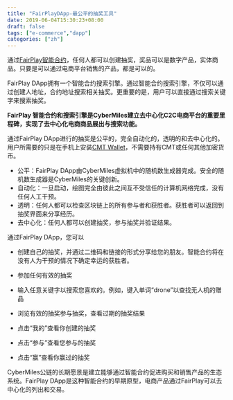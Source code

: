 ```yaml
---
title: "FairPlayDApp-最公平的抽奖工具"
date: 2019-06-04T15:30:23+08:00
draft: false
tags: ["e-commerce","dapp"] 
categories: ["zh"] 
---
```


通过[FairPlay智能合约](https://github.com/CyberMiles/smart_contracts/blob/master/FairPlay/v1/FairPlay.lity)，任何人都可以创建抽奖，奖品可以是数字产品，实体商品。只要是可以通过电商平台销售的产品，都是可以的。

FairPlay DApp拥有一个智能合约搜索引擎。通过智能合约搜索引擎，不仅可以通过创建人地址，合约地址搜索相关抽奖。更重要的是，用户可以直接通过搜索关键字来搜索抽奖。

**FairPlay 智能合约和搜索引擎是CyberMiles建立去中心化C2C电商平台的重要里程碑，实现了去中心化电商商品展出与搜索功能。**

通过FairPlay DApp进行的抽奖是公平的，完全自动化的，透明的和去中心化的。用户所需要的只是在手机上安装[CMT Wallet](https://www.cybermiles.io/zh-cn/blockchain-infrastructure/cmt-wallet/)，不需要持有CMT或任何其他加密货币。

* 公平：FairPlay DApp由CyberMiles虚拟机中的随机数生成器完成。安全的随机数生成器是CyberMiles的关键创新。
* 自动化：一旦启动，绘图完全由彼此之间互不受信任的计算机网络完成，没有任何人工干预。
* 透明：任何人都可以检查区块链上的所有参与者和获胜者。获胜者可以返回到抽奖界面来分享经历。
* 去中心化：任何人都可以创建抽奖，参与抽奖并验证结果。

通过FairPlay DApp，您可以

* 创建自己的抽奖，并通过二维码和链接的形式分享给您的朋友。智能合约将在没有人为干预的情况下确定幸运的获胜者。

* 参加任何有效的抽奖

* 输入任意关键字以搜索您喜欢的。例如，键入单词“drone”以查找无人机的赠品

* 浏览有效的抽奖参与抽奖，查看过期的抽奖结果

* 点击“我的”查看你创建的抽奖

* 点击“参与”查看您参与的抽奖

* 点击“赢”查看你赢过的抽奖

CyberMiles公链的长期愿景是建立能够通过智能合约促进购买和销售产品的生态系统。FairPlay DApp是这种智能合约的早期原型，电商产品通过FairPlay可以去中心化的列出和交易。
